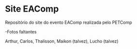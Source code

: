 # Site EAComp
Repositório do site do evento EAComp realizada pelo PETComp

-Fotos faltantes

Arthur, Carlos, Thalisson, Maikon (talvez), Lucho (talvez)